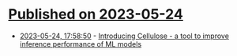 # [Published on 2023-05-24](index.md)

* [2023-05-24, 17:58:50](https://lobste.rs/s/oyrvc1/introducing_cellulose_tool_improve) - [Introducing Cellulose - a tool to improve inference performance of ML models](https://www.cellulose.ai)

